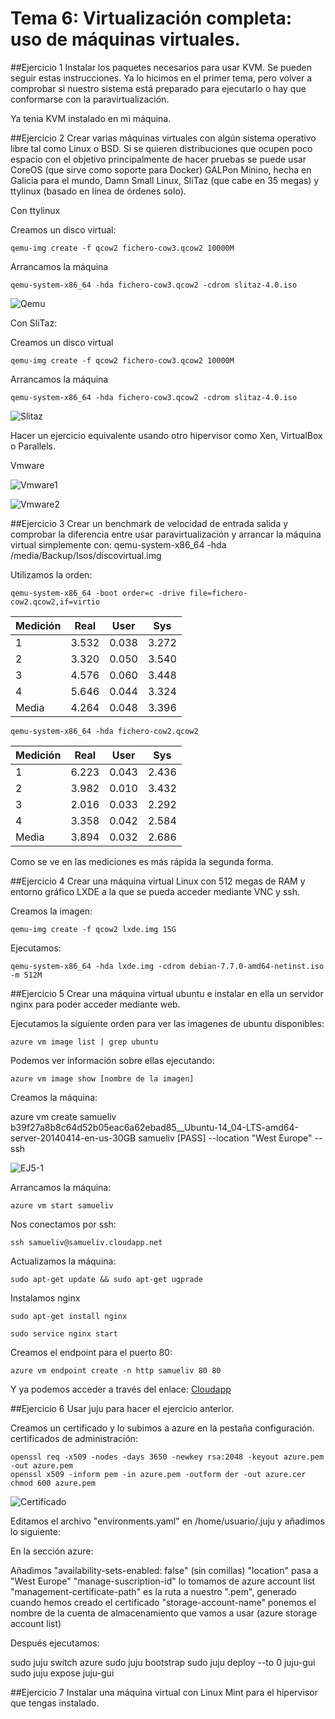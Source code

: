 # Tema 6: Virtualización completa: uso de máquinas virtuales.

##Ejercicio 1
Instalar los paquetes necesarios para usar KVM. Se pueden seguir estas instrucciones. Ya lo hicimos en el primer tema, pero volver a comprobar si nuestro sistema está preparado para ejecutarlo o hay que conformarse con la paravirtualización.

Ya tenia KVM instalado en mi máquina.

##Ejercicio 2
Crear varias máquinas virtuales con algún sistema operativo libre tal como Linux o BSD. Si se quieren distribuciones que ocupen poco espacio con el objetivo principalmente de hacer pruebas se puede usar CoreOS (que sirve como soporte para Docker) GALPon Minino, hecha en Galicia para el mundo, Damn Small Linux, SliTaz (que cabe en 35 megas) y ttylinux (basado en línea de órdenes solo).

Con ttylinux

Creamos un disco virtual:

	qemu-img create -f qcow2 fichero-cow3.qcow2 10000M

Arrancamos la máquina

	qemu-system-x86_64 -hda fichero-cow3.qcow2 -cdrom slitaz-4.0.iso

![Qemu](http://i62.tinypic.com/21m9lyb.png)

Con SliTaz:

Creamos un disco virtual

	qemu-img create -f qcow2 fichero-cow3.qcow2 10000M

Arrancamos la máquina

	qemu-system-x86_64 -hda fichero-cow3.qcow2 -cdrom slitaz-4.0.iso

![Slitaz](http://i61.tinypic.com/30ihncw.jpg)

Hacer un ejercicio equivalente usando otro hipervisor como Xen, VirtualBox o Parallels.

Vmware

![Vmware1](http://i62.tinypic.com/2yu0pqf.jpg)

![Vmware2](http://i58.tinypic.com/1qpkx2.jpg)

##Ejercicio 3
Crear un benchmark de velocidad de entrada salida y comprobar la diferencia entre usar paravirtualización y arrancar la máquina virtual simplemente con: qemu-system-x86_64 -hda /media/Backup/Isos/discovirtual.img

Utilizamos la orden:

	qemu-system-x86_64 -boot order=c -drive file=fichero-cow2.qcow2,if=virtio

|Medición    |Real        |User       |Sys        |
| ---------- | ---------- |---------- |---------- |
| 1          | 3.532      |0.038      |3.272      |
| 2          | 3.320      |0.050      |3.540      |
| 3          | 4.576      |0.060      |3.448      |
| 4          | 5.646      |0.044      |3.324      |
| Media      | 4.264      |0.048      |3.396      |


	qemu-system-x86_64 -hda fichero-cow2.qcow2

|Medición    |Real        |User       |Sys        |
| ---------- | ---------- |---------- |---------- |
| 1          | 6.223      |0.043      |2.436      |
| 2          | 3.982      |0.010      |3.432    |
| 3          | 2.016      |0.033      |2.292      |
| 4          | 3.358      |0.042      |2.584      |
| Media      | 3.894      |0.032      |2.686      |

Como se ve en las mediciones es más rápida la segunda forma.


##Ejercicio 4
Crear una máquina virtual Linux con 512 megas de RAM y entorno gráfico LXDE a la que se pueda acceder mediante VNC y ssh.

Creamos la imagen:

	qemu-img create -f qcow2 lxde.img 15G

Ejecutamos:

	qemu-system-x86_64 -hda lxde.img -cdrom debian-7.7.0-amd64-netinst.iso -m 512M

##Ejercicio 5
Crear una máquina virtual ubuntu e instalar en ella un servidor nginx para poder acceder mediante web.

Ejecutamos la siguiente orden para ver las imagenes de ubuntu disponibles:

	azure vm image list | grep ubuntu

Podemos ver información sobre ellas ejecutando:

	azure vm image show [nombre de la imagen]

Creamos la máquina:

azure vm create samueliv b39f27a8b8c64d52b05eac6a62ebad85__Ubuntu-14_04-LTS-amd64-server-20140414-en-us-30GB samueliv [PASS] --location "West Europe" --ssh

![EJ5-1](http://i60.tinypic.com/ng3dr5.jpg)

Arrancamos la máquina:

	azure vm start samueliv

Nos conectamos por ssh:

	ssh samueliv@samueliv.cloudapp.net

Actualizamos la máquina:

	sudo apt-get update && sudo apt-get ugprade

Instalamos nginx

	sudo apt-get install nginx

	sudo service nginx start

Creamos el endpoint para el puerto 80:

	azure vm endpoint create -n http samueliv 80 80

Y ya podemos acceder a través del enlace:
[Cloudapp](http://samueliv.cloudapp.net/)

##Ejercicio 6
Usar juju para hacer el ejercicio anterior.

Creamos un certificado y lo subimos a azure en la pestaña configuración. certificados de administración:

    openssl req -x509 -nodes -days 3650 -newkey rsa:2048 -keyout azure.pem -out azure.pem
    openssl x509 -inform pem -in azure.pem -outform der -out azure.cer
    chmod 600 azure.pem

![Certificado](http://i59.tinypic.com/1552fxd.jpg)

Editamos el archivo "environments.yaml" en /home/usuario/.juju y añadimos lo siguiente:

En la sección azure:

Añadimos "availability-sets-enabled: false" (sin comillas)
"location" pasa a "West Europe"
"manage-suscription-id" lo tomamos de azure account list
"management-certificate-path" es la ruta a nuestro ".pem", generado cuando hemos creado el certificado
"storage-account-name" ponemos el nombre de la cuenta de almacenamiento que vamos a usar (azure storage account list)

Después ejecutamos:

sudo juju switch azure
sudo juju bootstrap
sudo juju deploy --to 0 juju-gui
sudo juju expose juju-gui

##Ejercicio 7
Instalar una máquina virtual con Linux Mint para el hipervisor que tengas instalado.